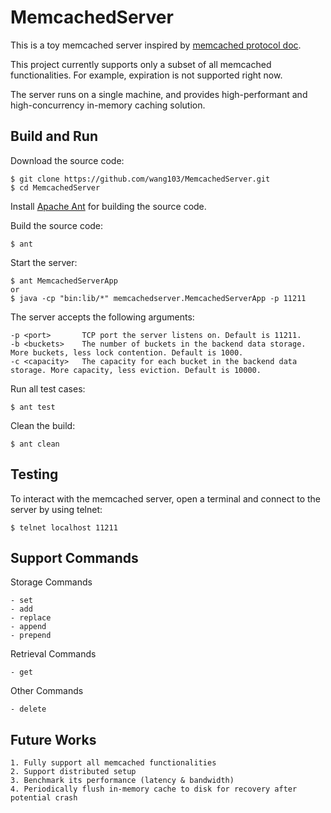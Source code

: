 # MemcachedServer

This is a toy memcached server inspired by [memcached protocol doc](https://github.com/memcached/memcached/blob/master/doc/protocol.txt).

This project currently supports only a subset of all memcached functionalities.
For example, expiration is not supported right now.

The server runs on a single machine, and provides high-performant and high-concurrency in-memory caching solution.

## Build and Run

Download the source code:

    $ git clone https://github.com/wang103/MemcachedServer.git
    $ cd MemcachedServer

Install [Apache Ant](https://ant.apache.org/) for building the source code.

Build the source code:

    $ ant

Start the server:

    $ ant MemcachedServerApp
    or
    $ java -cp "bin:lib/*" memcachedserver.MemcachedServerApp -p 11211

The server accepts the following arguments:

    -p <port>       TCP port the server listens on. Default is 11211.
    -b <buckets>    The number of buckets in the backend data storage. More buckets, less lock contention. Default is 1000.
    -c <capacity>   The capacity for each bucket in the backend data storage. More capacity, less eviction. Default is 10000.

Run all test cases:

    $ ant test

Clean the build:

    $ ant clean

## Testing

To interact with the memcached server, open a terminal and connect to the server by using telnet:

    $ telnet localhost 11211

## Support Commands

Storage Commands

    - set
    - add
    - replace
    - append
    - prepend

Retrieval Commands

    - get

Other Commands

    - delete

## Future Works

    1. Fully support all memcached functionalities
    2. Support distributed setup
    3. Benchmark its performance (latency & bandwidth)
    4. Periodically flush in-memory cache to disk for recovery after potential crash
